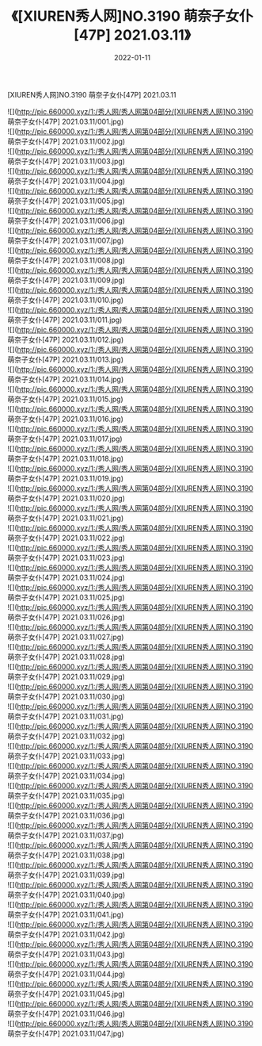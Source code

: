 ﻿---
layout: post
title:  《[XIUREN秀人网]NO.3190 萌奈子女仆[47P] 2021.03.11》
date:   2022-01-11
img: http://pic.660000.xyz/1:/秀人网/秀人网第04部分/[XIUREN秀人网]NO.3190 萌奈子女仆[47P] 2021.03.11/000.jpg
categories: [美女, 清纯, 唯美]
---

[XIUREN秀人网]NO.3190 萌奈子女仆[47P] 2021.03.11

 ![](http://pic.660000.xyz/1:/秀人网/秀人网第04部分/[XIUREN秀人网]NO.3190 萌奈子女仆[47P] 2021.03.11/001.jpg) <br>![](http://pic.660000.xyz/1:/秀人网/秀人网第04部分/[XIUREN秀人网]NO.3190 萌奈子女仆[47P] 2021.03.11/002.jpg) <br>![](http://pic.660000.xyz/1:/秀人网/秀人网第04部分/[XIUREN秀人网]NO.3190 萌奈子女仆[47P] 2021.03.11/003.jpg) <br>![](http://pic.660000.xyz/1:/秀人网/秀人网第04部分/[XIUREN秀人网]NO.3190 萌奈子女仆[47P] 2021.03.11/004.jpg) <br>![](http://pic.660000.xyz/1:/秀人网/秀人网第04部分/[XIUREN秀人网]NO.3190 萌奈子女仆[47P] 2021.03.11/005.jpg) <br>![](http://pic.660000.xyz/1:/秀人网/秀人网第04部分/[XIUREN秀人网]NO.3190 萌奈子女仆[47P] 2021.03.11/006.jpg) <br>![](http://pic.660000.xyz/1:/秀人网/秀人网第04部分/[XIUREN秀人网]NO.3190 萌奈子女仆[47P] 2021.03.11/007.jpg) <br>![](http://pic.660000.xyz/1:/秀人网/秀人网第04部分/[XIUREN秀人网]NO.3190 萌奈子女仆[47P] 2021.03.11/008.jpg) <br>![](http://pic.660000.xyz/1:/秀人网/秀人网第04部分/[XIUREN秀人网]NO.3190 萌奈子女仆[47P] 2021.03.11/009.jpg) <br>![](http://pic.660000.xyz/1:/秀人网/秀人网第04部分/[XIUREN秀人网]NO.3190 萌奈子女仆[47P] 2021.03.11/010.jpg) <br>![](http://pic.660000.xyz/1:/秀人网/秀人网第04部分/[XIUREN秀人网]NO.3190 萌奈子女仆[47P] 2021.03.11/011.jpg) <br>![](http://pic.660000.xyz/1:/秀人网/秀人网第04部分/[XIUREN秀人网]NO.3190 萌奈子女仆[47P] 2021.03.11/012.jpg) <br>![](http://pic.660000.xyz/1:/秀人网/秀人网第04部分/[XIUREN秀人网]NO.3190 萌奈子女仆[47P] 2021.03.11/013.jpg) <br>![](http://pic.660000.xyz/1:/秀人网/秀人网第04部分/[XIUREN秀人网]NO.3190 萌奈子女仆[47P] 2021.03.11/014.jpg) <br>![](http://pic.660000.xyz/1:/秀人网/秀人网第04部分/[XIUREN秀人网]NO.3190 萌奈子女仆[47P] 2021.03.11/015.jpg) <br>![](http://pic.660000.xyz/1:/秀人网/秀人网第04部分/[XIUREN秀人网]NO.3190 萌奈子女仆[47P] 2021.03.11/016.jpg) <br>![](http://pic.660000.xyz/1:/秀人网/秀人网第04部分/[XIUREN秀人网]NO.3190 萌奈子女仆[47P] 2021.03.11/017.jpg) <br>![](http://pic.660000.xyz/1:/秀人网/秀人网第04部分/[XIUREN秀人网]NO.3190 萌奈子女仆[47P] 2021.03.11/018.jpg) <br>![](http://pic.660000.xyz/1:/秀人网/秀人网第04部分/[XIUREN秀人网]NO.3190 萌奈子女仆[47P] 2021.03.11/019.jpg) <br>![](http://pic.660000.xyz/1:/秀人网/秀人网第04部分/[XIUREN秀人网]NO.3190 萌奈子女仆[47P] 2021.03.11/020.jpg) <br>![](http://pic.660000.xyz/1:/秀人网/秀人网第04部分/[XIUREN秀人网]NO.3190 萌奈子女仆[47P] 2021.03.11/021.jpg) <br>![](http://pic.660000.xyz/1:/秀人网/秀人网第04部分/[XIUREN秀人网]NO.3190 萌奈子女仆[47P] 2021.03.11/022.jpg) <br>![](http://pic.660000.xyz/1:/秀人网/秀人网第04部分/[XIUREN秀人网]NO.3190 萌奈子女仆[47P] 2021.03.11/023.jpg) <br>![](http://pic.660000.xyz/1:/秀人网/秀人网第04部分/[XIUREN秀人网]NO.3190 萌奈子女仆[47P] 2021.03.11/024.jpg) <br>![](http://pic.660000.xyz/1:/秀人网/秀人网第04部分/[XIUREN秀人网]NO.3190 萌奈子女仆[47P] 2021.03.11/025.jpg) <br>![](http://pic.660000.xyz/1:/秀人网/秀人网第04部分/[XIUREN秀人网]NO.3190 萌奈子女仆[47P] 2021.03.11/026.jpg) <br>![](http://pic.660000.xyz/1:/秀人网/秀人网第04部分/[XIUREN秀人网]NO.3190 萌奈子女仆[47P] 2021.03.11/027.jpg) <br>![](http://pic.660000.xyz/1:/秀人网/秀人网第04部分/[XIUREN秀人网]NO.3190 萌奈子女仆[47P] 2021.03.11/028.jpg) <br>![](http://pic.660000.xyz/1:/秀人网/秀人网第04部分/[XIUREN秀人网]NO.3190 萌奈子女仆[47P] 2021.03.11/029.jpg) <br>![](http://pic.660000.xyz/1:/秀人网/秀人网第04部分/[XIUREN秀人网]NO.3190 萌奈子女仆[47P] 2021.03.11/030.jpg) <br>![](http://pic.660000.xyz/1:/秀人网/秀人网第04部分/[XIUREN秀人网]NO.3190 萌奈子女仆[47P] 2021.03.11/031.jpg) <br>![](http://pic.660000.xyz/1:/秀人网/秀人网第04部分/[XIUREN秀人网]NO.3190 萌奈子女仆[47P] 2021.03.11/032.jpg) <br>![](http://pic.660000.xyz/1:/秀人网/秀人网第04部分/[XIUREN秀人网]NO.3190 萌奈子女仆[47P] 2021.03.11/033.jpg) <br>![](http://pic.660000.xyz/1:/秀人网/秀人网第04部分/[XIUREN秀人网]NO.3190 萌奈子女仆[47P] 2021.03.11/034.jpg) <br>![](http://pic.660000.xyz/1:/秀人网/秀人网第04部分/[XIUREN秀人网]NO.3190 萌奈子女仆[47P] 2021.03.11/035.jpg) <br>![](http://pic.660000.xyz/1:/秀人网/秀人网第04部分/[XIUREN秀人网]NO.3190 萌奈子女仆[47P] 2021.03.11/036.jpg) <br>![](http://pic.660000.xyz/1:/秀人网/秀人网第04部分/[XIUREN秀人网]NO.3190 萌奈子女仆[47P] 2021.03.11/037.jpg) <br>![](http://pic.660000.xyz/1:/秀人网/秀人网第04部分/[XIUREN秀人网]NO.3190 萌奈子女仆[47P] 2021.03.11/038.jpg) <br>![](http://pic.660000.xyz/1:/秀人网/秀人网第04部分/[XIUREN秀人网]NO.3190 萌奈子女仆[47P] 2021.03.11/039.jpg) <br>![](http://pic.660000.xyz/1:/秀人网/秀人网第04部分/[XIUREN秀人网]NO.3190 萌奈子女仆[47P] 2021.03.11/040.jpg) <br>![](http://pic.660000.xyz/1:/秀人网/秀人网第04部分/[XIUREN秀人网]NO.3190 萌奈子女仆[47P] 2021.03.11/041.jpg) <br>![](http://pic.660000.xyz/1:/秀人网/秀人网第04部分/[XIUREN秀人网]NO.3190 萌奈子女仆[47P] 2021.03.11/042.jpg) <br>![](http://pic.660000.xyz/1:/秀人网/秀人网第04部分/[XIUREN秀人网]NO.3190 萌奈子女仆[47P] 2021.03.11/043.jpg) <br>![](http://pic.660000.xyz/1:/秀人网/秀人网第04部分/[XIUREN秀人网]NO.3190 萌奈子女仆[47P] 2021.03.11/044.jpg) <br>![](http://pic.660000.xyz/1:/秀人网/秀人网第04部分/[XIUREN秀人网]NO.3190 萌奈子女仆[47P] 2021.03.11/045.jpg) <br>![](http://pic.660000.xyz/1:/秀人网/秀人网第04部分/[XIUREN秀人网]NO.3190 萌奈子女仆[47P] 2021.03.11/046.jpg) <br>![](http://pic.660000.xyz/1:/秀人网/秀人网第04部分/[XIUREN秀人网]NO.3190 萌奈子女仆[47P] 2021.03.11/047.jpg) <br>